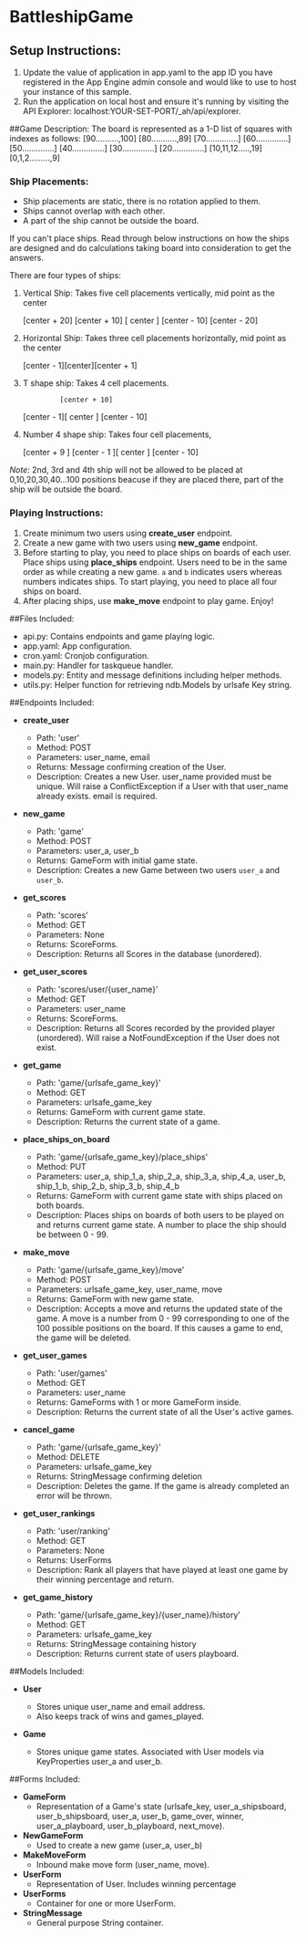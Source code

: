 # BattleshipGame

## Setup Instructions:
1. Update the value of application in app.yaml to the app ID you have registered
	in the App Engine admin console and would like to use to host your instance of this sample.
2. Run the application on local host and ensure it's running by visiting the API Explorer:
	localhost:YOUR-SET-PORT/_ah/api/explorer.


##Game Description:
The board is represented as a 1-D list of squares with indexes as follows:
[90..........,100]
[80...........,89]
[70..............]
[60..............]
[50..............]
[40..............]
[30..............]
[20..............]
[10,11,12.....,19]
[0,1,2.........,9]

### Ship Placements:
- Ship placements are static, there is no rotation applied to them. 
- Ships cannot overlap with each other.
- A part of the ship cannot be outside the board.

If you can't place ships. Read through below instructions on how the
ships are designed and do calculations taking board into consideration 
to get the answers.

There are four types of ships:
1) Vertical Ship: Takes five cell placements vertically, mid point as the center

    [center + 20]
    [center + 10]
    [  center   ]
    [center - 10]
    [center - 20]

2) Horizontal Ship: Takes three cell placements horizontally, mid point as the center

    [center - 1][center][center + 1]

3) T shape ship: Takes 4 cell placements.

                [center + 10]
    [center - 1][   center  ]
                [center - 10]

4) Number 4 shape ship: Takes four cell placements,

    [center + 9 ]
    [center - 1 ][  center   ]
                 [center - 10]

_Note:_ 2nd, 3rd and 4th ship will not be allowed to be placed at 0,10,20,30,40...100 positions 
beacuse if they are placed there, part of the ship will be outside the board.


### Playing Instructions:
1. Create minimum two users using __create_user__ endpoint.
2. Create a new game with two users using __new_game__ endpoint.
3. Before starting to play, you need to place ships on boards of each user. Place ships using
	__place_ships__ endpoint. Users need to be in the same order as while creating a new game.
	`a` and `b` indicates users whereas numbers indicates ships. To start playing, you need to
	place all four ships on board.
4. After placing ships, use __make_move__ endpoint to play game. Enjoy!


##Files Included:
 - api.py: Contains endpoints and game playing logic.
 - app.yaml: App configuration.
 - cron.yaml: Cronjob configuration.
 - main.py: Handler for taskqueue handler.
 - models.py: Entity and message definitions including helper methods.
 - utils.py: Helper function for retrieving ndb.Models by urlsafe Key string.

##Endpoints Included:
 - **create_user**
    - Path: 'user'
    - Method: POST
    - Parameters: user_name, email
    - Returns: Message confirming creation of the User.
    - Description: Creates a new User. user_name provided must be unique. Will 
    raise a ConflictException if a User with that user_name already exists.
    email is required.
    
 - **new_game**
    - Path: 'game'
    - Method: POST
    - Parameters: user_a, user_b
    - Returns: GameForm with initial game state.
    - Description: Creates a new Game between two users `user_a` and `user_b`.

 - **get_scores**
    - Path: 'scores'
    - Method: GET
    - Parameters: None
    - Returns: ScoreForms.
    - Description: Returns all Scores in the database (unordered).
    
 - **get_user_scores**
    - Path: 'scores/user/{user_name}'
    - Method: GET
    - Parameters: user_name
    - Returns: ScoreForms. 
    - Description: Returns all Scores recorded by the provided player (unordered).
    Will raise a NotFoundException if the User does not exist.

 - **get_game**
    - Path: 'game/{urlsafe_game_key}'
    - Method: GET
    - Parameters: urlsafe_game_key
    - Returns: GameForm with current game state.
    - Description: Returns the current state of a game.
    
 - **place_ships_on_board**
 	- Path: 'game/{urlsafe_game_key}/place_ships'
 	- Method: PUT
 	- Parameters: user_a, ship_1_a, ship_2_a, ship_3_a, ship_4_a, user_b, ship_1_b,
 	 ship_2_b, ship_3_b, ship_4_b
 	- Returns: GameForm with current game state with ships placed on both boards.
 	- Description: Places ships on boards of both users to be played on and 
 	returns current game state. A number to place the ship should be between
 	0 - 99.

 - **make_move**
    - Path: 'game/{urlsafe_game_key}/move'
    - Method: POST
    - Parameters: urlsafe_game_key, user_name, move
    - Returns: GameForm with new game state.
    - Description: Accepts a move and returns the updated state of the game.
    A move is a number from 0 - 99 corresponding to one of the 100 possible
    positions on the board.
    If this causes a game to end, the game will be deleted.

 - **get_user_games**
    - Path: 'user/games'
    - Method: GET
    - Parameters: user_name
    - Returns: GameForms with 1 or more GameForm inside.
    - Description: Returns the current state of all the User's active games.
    
 - **cancel_game**
    - Path: 'game/{urlsafe_game_key}'
    - Method: DELETE
    - Parameters: urlsafe_game_key
    - Returns: StringMessage confirming deletion
    - Description: Deletes the game. If the game is already completed an error
    will be thrown.
    
 - **get_user_rankings**
    - Path: 'user/ranking'
    - Method: GET
    - Parameters: None
    - Returns: UserForms
    - Description: Rank all players that have played at least one game by their
    winning percentage and return.

 - **get_game_history**
    - Path: 'game/{urlsafe_game_key}/{user_name}/history'
    - Method: GET
    - Parameters: urlsafe_game_key
    - Returns: StringMessage containing history
    - Description: Returns current state of users playboard.


##Models Included:
 - **User**
    - Stores unique user_name and email address.
    - Also keeps track of wins and games_played.
    
 - **Game**
    - Stores unique game states. Associated with User models via KeyProperties
    user_a and user_b.
    
##Forms Included:
 - **GameForm**
    - Representation of a Game's state (urlsafe_key, user_a_shipsboard, 
    user_b_shipsboard, user_a, user_b, game_over, winner, user_a_playboard,
    user_b_playboard, next_move).
 - **NewGameForm**
    - Used to create a new game (user_a, user_b)
 - **MakeMoveForm**
    - Inbound make move form (user_name, move).
 - **UserForm**
    - Representation of User. Includes winning percentage
 - **UserForms**
    - Container for one or more UserForm.
 - **StringMessage**
    - General purpose String container.